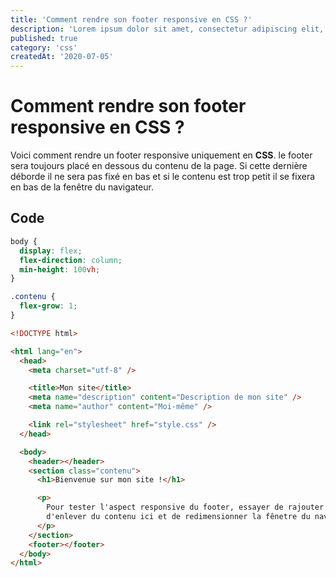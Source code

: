```yaml
---
title: 'Comment rendre son footer responsive en CSS ?'
description: 'Lorem ipsum dolor sit amet, consectetur adipiscing elit, sed do eiusmod tempor incididunt ut labore et dolore magna aliqua.'
published: true
category: 'css'
createdAt: '2020-07-05'
---
```


# Comment rendre son footer responsive en CSS ?

Voici comment rendre un footer responsive uniquement en **CSS**. le footer sera toujours placé en dessous du contenu de la page. Si cette dernière déborde il ne sera pas fixé en bas et si le contenu est trop petit il se fixera en bas de la fenêtre du navigateur.

## Code

```css
body {
  display: flex;
  flex-direction: column;
  min-height: 100vh;
}

.contenu {
  flex-grow: 1;
}
```

```html
<!DOCTYPE html>

<html lang="en">
  <head>
    <meta charset="utf-8" />

    <title>Mon site</title>
    <meta name="description" content="Description de mon site" />
    <meta name="author" content="Moi-même" />

    <link rel="stylesheet" href="style.css" />
  </head>

  <body>
    <header></header>
    <section class="contenu">
      <h1>Bienvenue sur mon site !</h1>

      <p>
        Pour tester l'aspect responsive du footer, essayer de rajouter ou
        d'enlever du contenu ici et de redimensionner la fênetre du navigateur.
      </p>
    </section>
    <footer></footer>
  </body>
</html>
```

